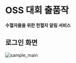 # OSS 대회 출품작

**수혈자들을 위한 헌혈자 알림 서비스**


## 로그인 화면
![sample_main](https://user-images.githubusercontent.com/76048647/126798215-f7b6d4ee-bcfd-439d-a81e-8019aa647469.PNG)
